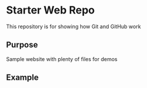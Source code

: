 # Starter Web Repo

This repository is for showing how Git and GitHub work

## Purpose

Sample website with plenty of files for demos

## Example